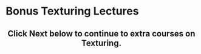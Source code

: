 # Bonus Texturing Lectures

<h2 style="text-align: center;">Click Next below to continue to extra courses on Texturing.</h2>